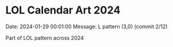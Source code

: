 # LOL Calendar Art 2024

Date: 2024-01-29 00:01:00
Message: L pattern (3,0) (commit 2/12)

Part of LOL pattern across 2024
